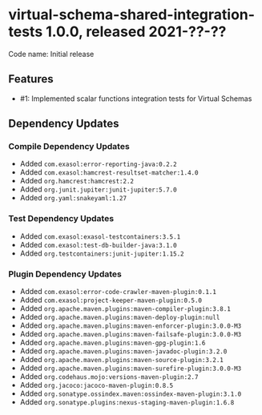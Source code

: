 # virtual-schema-shared-integration-tests 1.0.0, released 2021-??-??

Code name: Initial release

## Features

* #1: Implemented scalar functions integration tests for Virtual Schemas

## Dependency Updates

### Compile Dependency Updates

* Added `com.exasol:error-reporting-java:0.2.2`
* Added `com.exasol:hamcrest-resultset-matcher:1.4.0`
* Added `org.hamcrest:hamcrest:2.2`
* Added `org.junit.jupiter:junit-jupiter:5.7.0`
* Added `org.yaml:snakeyaml:1.27`

### Test Dependency Updates

* Added `com.exasol:exasol-testcontainers:3.5.1`
* Added `com.exasol:test-db-builder-java:3.1.0`
* Added `org.testcontainers:junit-jupiter:1.15.2`

### Plugin Dependency Updates

* Added `com.exasol:error-code-crawler-maven-plugin:0.1.1`
* Added `com.exasol:project-keeper-maven-plugin:0.5.0`
* Added `org.apache.maven.plugins:maven-compiler-plugin:3.8.1`
* Added `org.apache.maven.plugins:maven-deploy-plugin:null`
* Added `org.apache.maven.plugins:maven-enforcer-plugin:3.0.0-M3`
* Added `org.apache.maven.plugins:maven-failsafe-plugin:3.0.0-M3`
* Added `org.apache.maven.plugins:maven-gpg-plugin:1.6`
* Added `org.apache.maven.plugins:maven-javadoc-plugin:3.2.0`
* Added `org.apache.maven.plugins:maven-source-plugin:3.2.1`
* Added `org.apache.maven.plugins:maven-surefire-plugin:3.0.0-M3`
* Added `org.codehaus.mojo:versions-maven-plugin:2.7`
* Added `org.jacoco:jacoco-maven-plugin:0.8.5`
* Added `org.sonatype.ossindex.maven:ossindex-maven-plugin:3.1.0`
* Added `org.sonatype.plugins:nexus-staging-maven-plugin:1.6.8`
